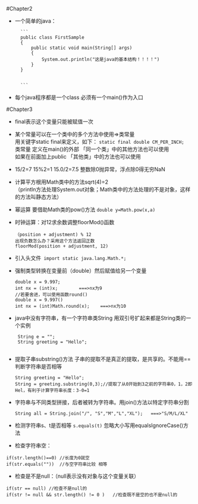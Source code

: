#Chapter2
- 一个简单的java：  

		```
		public class FirstSample
		{	
			public static void main(String[] args)
			{
				System.out.println("这是java的基本结构！！！！")
			}
		}
		
		
		```

- 每个java程序都是一个class 必须有一个main()作为入口


#Chapter3
- final表示这个变量只能被赋值一次
- 某个常量可以在一个类中的多个方法中使用=>类常量   
  用关键字static final来定义，如下：
  ```static final double CM_PER_INCH;```  
  类常量 定义在main()的外部 「同一个类」中的其他方法也可以使用  
  如果在前面加上public 「其他类」中的方法也可以使用  
  
- 15/2=7 15%2=1 15.0/2=7.5 整数除0抛异常，浮点除0得无穷NaN  
- 计算平方根用Math类中的方法sqrt(4)=2  
 （println方法处理System.out对象；Math类中的方法处理的不是对象，这样的方法叫静态方法）
 
 
- 幂运算 要借助Math类的pow()方法 ```double y=Math.pow(x,a)``` 
- 时钟运算：对12求余数调整floorMod()函数 

	```
	（position + adjustment) % 12
	出现负数怎么办？采用这个方法返回正数
	floorMod(position + adjustment, 12)
	
	```

- 引入头文件``` import static java.lang.Math.*;```
- 强制类型转换在变量前（double）然后赋值给另一个变量 
 
	```
	double x = 9.997;
	int nx = (int)x;		===>nx为9
	//若要舍进，可以使用函数round()
	double x = 9.997()
	int nx = (int)Math.round(x);	===>nx为10
	```
- java中没有字符串，有一个字符串类String 用双引号扩起来都是String类的一个实例	

   ```
	String e = ""; 
	String greeting = "Hello";
	
	```
	
- 提取子串substring()方法 子串的提取不是真正的提取，是共享的。不能用==判断字符串是否相等
 
	```
	String greeting = "Hello";   
	String = greeting.substring(0,3);//提取了从0开始到3之前的字符串0，1，2即Hel，有利于计算字符串长度：3-0=1
	```
- 字符串与不同类型拼接，后者被转为字符串。用join()方法以特定字符串分割  

	```
	String all = String.join("/", "S","M","L","XL");   ===>"S/M/L/XL"
	```

- 检测字符串s、t是否相等 ```s.equals(t)```	忽略大小写用equalsIgnoreCase()方法
- 检查字符串空：

```
if(str.length()==0)	//长度为0就空  
if(str.equals(""))	//与空字符串比较 相等
```
- 检查是不是null：（null表示没有对象与这个变量关联）

```
if(str == null)	//检查不是null的
if(str != null && str.length() != 0 )	//检查既不是空的也不是null的
```

